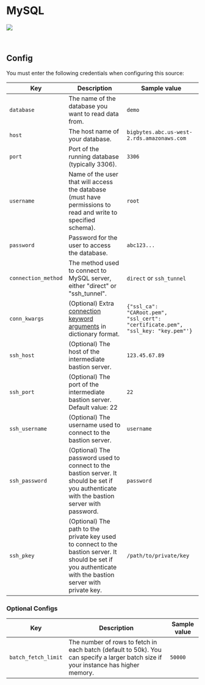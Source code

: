 # MySQL

![](https://user-images.githubusercontent.com/78053898/198753513-4a149790-853a-4dcd-8c93-388f84ef6aeb.png)

<br />

## Config

You must enter the following credentials when configuring this source:

| Key | Description | Sample value
| --- | --- | --- |
| `database` | The name of the database you want to read data from. | `demo` |
| `host` | The host name of your database. | `bigbytes.abc.us-west-2.rds.amazonaws.com` |
| `port` | Port of the running database (typically 3306). | `3306` |
| `username` | Name of the user that will access the database (must have permissions to read and write to specified schema). | `root` |
| `password` | Password for the user to access the database. | `abc123...` |
| `connection_method` | The method used to connect to MySQL server, either "direct" or "ssh_tunnel". | `direct` or `ssh_tunnel` |
| `conn_kwargs` | (Optional) Extra [connection keyword arguments](https://dev.mysql.com/doc/connector-python/en/connector-python-connectargs.html) in dictionary format. | `{"ssl_ca": "CARoot.pem", "ssl_cert": "certificate.pem", "ssl_key: "key.pem"'}` |
| `ssh_host` | (Optional) The host of the intermediate bastion server. | `123.45.67.89` |
| `ssh_port` | (Optional) The port of the intermediate bastion server. Default value: 22 | `22` |
| `ssh_username` | (Optional) The username used to connect to the bastion server. | `username` |
| `ssh_password` | (Optional) The password used to connect to the bastion server. It should be set if you authenticate with the bastion server with password. | `password` |
| `ssh_pkey` | (Optional) The path to the private key used to connect to the bastion server. It should be set if you authenticate with the bastion server with private key. | `/path/to/private/key` |

### Optional Configs

| Key | Description | Sample value
| --- | --- | --- |
| `batch_fetch_limit` | The number of rows to fetch in each batch (default to 50k). You can specify a larger batch size if your instance has higher memory. | `50000`

<br />
